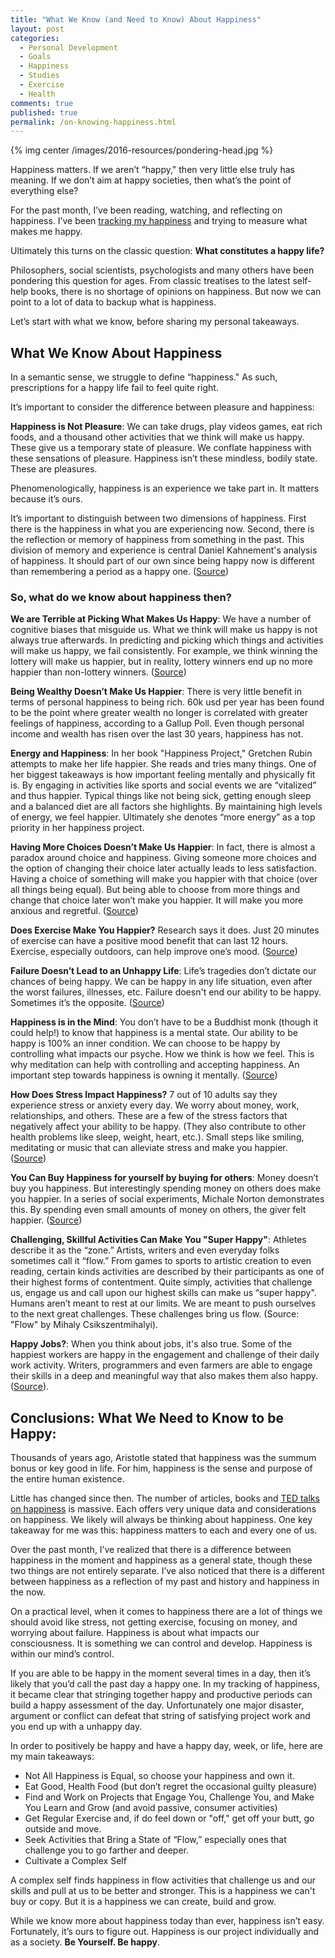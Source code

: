 ```yaml
---
title: "What We Know (and Need to Know) About Happiness"
layout: post
categories:
  - Personal Development
  - Goals
  - Happiness
  - Studies
  - Exercise
  - Health
comments: true
published: true
permalink: /on-knowing-happiness.html
---
```


{% img center /images/2016-resources/pondering-head.jpg %}

Happiness matters. If we aren’t “happy," then very little else truly has meaning. If we don’t aim at happy societies, then what’s the point of everything else?

For the past month, I’ve been reading, watching, and reflecting on happiness. I’ve been [tracking my happiness](http://lifehacker.com/track-your-happiness-helps-you-understand-what-makes-yo-1737038850) and trying to measure what makes me happy.

Ultimately this turns on the classic question: **What constitutes a happy life?**

Philosophers, social scientists, psychologists and many others have been pondering this question for ages. From classic treatises to the latest self-help books, there is no shortage of opinions on happiness. But now we can point to a lot of data to backup what is happiness.

Let’s start with what we know, before sharing my personal takeaways.

<!--more-->

## What We Know About Happiness

In a semantic sense, we struggle to define “happiness." As such, prescriptions for a happy life fail to feel quite right.

It’s important to consider the difference between pleasure and happiness:

**Happiness is Not Pleasure**: We can take drugs, play videos games, eat rich foods, and a thousand other activities that we think will make us happy. These give us a temporary state of pleasure. We conflate happiness with these sensations of pleasure. Happiness isn’t these mindless, bodily state. These are pleasures.

Phenomenologically, happiness is an experience we take part in. It matters because it’s ours.

It’s important to distinguish between two dimensions of happiness. First there is the happiness in what you are experiencing now. Second, there is the reflection or memory of happiness from something in the past. This division of memory and experience is central Daniel Kahnement's analysis of happiness. It should part of our own since being happy now is different than remembering a period as a happy one. ([Source](http://www.ted.com/talks/daniel_kahneman_the_riddle_of_experience_vs_memory))

### So, what do we know about happiness then?

**We are Terrible at Picking What Makes Us Happy**: We have a number of cognitive biases that misguide us. What we think will make us happy is not always true afterwards.  In predicting and picking which things and activities will make us happy, we fail consistently. For example, we think winning the lottery will make us happier, but in reality, lottery winners end up no more happier than non-lottery winners. ([Source](http://lifehacker.com/how-the-impact-bias-affects-your-expectations-of-happin-1735457896))

**Being Wealthy Doesn’t Make Us Happier**: There is very little benefit in terms of personal happiness to being rich. 60k usd per year has been found to be the point where greater wealth no longer is correlated with greater feelings of happiness, according to a Gallup Poll. Even though personal income and wealth has risen over the last 30 years, happiness has not.

**Energy and Happiness**: In her book "Happiness Project," Gretchen Rubin attempts to make her life happier. She reads and tries many things. One of her biggest takeaways is how important feeling mentally and physically fit is. By engaging in activities like sports and social events we are “vitalized” and thus happier. Typical things like not being sick, getting enough sleep and a balanced diet are all factors she highlights. By maintaining high levels of energy, we feel happier. Ultimately she denotes “more energy” as a top priority in her happiness project.

**Having More Choices Doesn’t Make Us Happier**: In fact, there is almost a paradox around choice and happiness. Giving someone more choices and the option of changing their choice later actually leads to less satisfaction. Having a choice of something will make you happier with that choice (over all things being equal). But being able to choose from more things and change that choice later won’t make you happier. It will make you more anxious and regretful. ([Source](http://www.ted.com/talks/barry_schwartz_on_the_paradox_of_choice))

**Does Exercise Make You Happier?** Research says it does. Just 20 minutes of exercise can have a positive mood benefit that can last 12 hours. Exercise, especially outdoors, can help improve one’s mood. ([Source](http://www.happify.com/hd/exercise-and-happiness-infographic/))

**Failure Doesn’t Lead to an Unhappy Life**: Life’s tragedies don’t dictate our chances of being happy. We can be happy in any life situation, even after the worst failures, illnesses, etc. Failure doesn't end our ability to be happy. Sometimes it’s the opposite. ([Source](http://www.ted.com/talks/dan_gilbert_asks_why_are_we_happy))

**Happiness is in the Mind**: You don’t have to be a Buddhist monk (though it could help!) to know that happiness is a mental state. Our ability to be happy is 100% an inner condition. We can choose to be happy by controlling what impacts our psyche. How we think is how we feel. This is why meditation can help with controlling and accepting happiness. An important step towards happiness is owning it mentally. ([Source](http://www.ted.com/talks/matthieu_ricard_on_the_habits_of_happiness))

**How Does Stress Impact Happiness?** 7 out of 10 adults say they experience stress or anxiety every day. We worry about money, work, relationships, and others. These are a few of the stress factors that negatively affect your ability to be happy. (They also contribute to other health problems like sleep, weight, heart, etc.). Small steps like smiling, meditating or music that can alleviate stress and make you happier.  ([Source](http://www.happify.com/hd/beat-stress-and-boost-happiness-infographic/))

**You Can Buy Happiness for yourself by buying for others**: Money doesn’t buy you happiness. But interestingly spending money on others does make you happier. In a series of social experiments, Michale Norton demonstrates this. By spending even small amounts of money on others, the giver felt happier. ([Source](http://www.ted.com/talks/michael_norton_how_to_buy_happiness))

**Challenging, Skillful Activities Can Make You "Super Happy"**: Athletes describe it as the “zone.” Artists, writers and even everyday folks sometimes call it “flow.” From games to sports to artistic creation to even reading, certain kinds activities are described by their participants as one of their highest forms of contentment. Quite simply, activities that challenge us, engage us and call upon our highest skills can make us “super happy". Humans aren’t meant to rest at our limits. We are meant to push ourselves to the next great challenges. These challenges bring us flow. (Source: "Flow" by Mihaly Csikszentmihalyi).

**Happy Jobs?**: When you think about jobs, it's also true. Some of the happiest workers are happy in the engagement and challenge of their daily work activity. Writers, programmers and even farmers are able to engage their skills in a deep and meaningful way that also makes them also happy. ([Source](https://www.ted.com/talks/mihaly_csikszentmihalyi_on_flow?language=en)).

## Conclusions: What We Need to Know to be Happy:

Thousands of years ago, Aristotle stated that happiness was the summum bonus or key good in life. For him, happiness is the sense and purpose of the entire human existence.

Little has changed since then. The number of articles, books and [TED talks on happiness](http://www.ted.com/playlists/4/what_makes_you_happy) is massive. Each offers very unique data and considerations on happiness. We likely will always be thinking about happiness. One key takeaway for me was this: happiness matters to each and every one of us.

Over the past month, I’ve realized that there is a difference between happiness in the moment and happiness as a general state, though these two things are not entirely separate. I’ve also noticed that there is a different between happiness as a reflection of my past and history and happiness in the now.

On a practical level, when it comes to happiness there are a lot of things we should avoid like stress, not getting exercise, focusing on money, and worrying about failure. Happiness is about what impacts our consciousness. It is something we can control and develop. Happiness is within our mind’s control.

If you are able to be happy in the moment several times in a day, then it’s likely that you’d call the past day a happy one. In my tracking of happiness, it became clear that stringing together happy and productive periods can build a happy assessment of the day. Unfortunately one major disaster, argument or conflict can defeat that string of satisfying project work and you end up with a unhappy day.

In order to positively be happy and have a happy day, week, or life, here are my main takeaways:

* Not All Happiness is Equal, so choose your happiness and own it.
* Eat Good, Health Food (but don’t regret the occasional guilty pleasure)
* Find and Work on Projects that Engage You, Challenge You, and Make You Learn and Grow (and avoid passive, consumer activities)
* Get Regular Exercise and, if do feel down or "off," get off your butt, go outside and move.
* Seek Activities that Bring a State of “Flow,” especially ones that challenge you to go farther and deeper.
* Cultivate a Complex Self

A complex self finds happiness in flow activities that challenge us and our skills and pull at us to be better and stronger. This is a happiness we can't buy or copy. But it is a happiness we can create, build and grow.

While we know more about happiness today than ever, happiness isn’t easy. Fortunately, it’s ours to figure out. Happiness is our project individually and as a society. **Be Yourself. Be happy**.